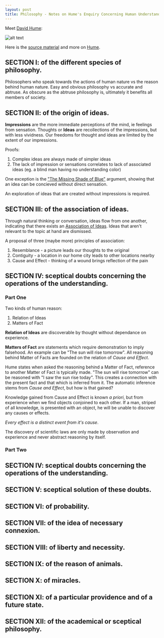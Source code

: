 ```yaml
---
layout: post
title: Philosophy - Notes on Hume's Enquiry Concerning Human Understanding
---
```


Meet [David Hume](http://en.wikipedia.org/wiki/David_Hume):

![alt text](http://upload.wikimedia.org/wikipedia/commons/thumb/e/ea/Painting_of_David_Hume.jpg/220px-Painting_of_David_Hume.jpg "Cool hat right?")

Here is the [source material](http://oll.libertyfund.org/titles/hume-enquiries-concerning-the-human-understanding-and-concerning-the-principles-of-morals) and more on [Hume](http://plato.stanford.edu/entries/hume/).

## SECTION I: of the different species of philosophy.

Philosophers who speak towards the actions of human nature vs the reason behind human nature. Easy and obvious philosophy vs accurate and abtruse. As obscure as the abtruse philosophy is, ultimately it benefits all members of society. 

## SECTION II: of the origin of ideas.

**Impressions** are the more immediate perceptions of the mind, ie feelings from sensation. Thoughts or **Ideas** are recollections of the impressions, but with less vividness. Our freedoms for thought and ideas are limited by the extent of our impressions.

Proofs:

1. Complex ideas are always made of simpler ideas
2. The lack of impression or sensations correlates to lack of associated ideas (eg. a blind man having no understanding color)

One exception is the ["The Missing Shade of Blue"](http://en.wikipedia.org/wiki/The_Missing_Shade_of_Blue) argument, showing that an idea can be concieved without direct sensation.

An exploration of ideas that are created without impressions is required.

## SECTION III: of the association of ideas.

Through natural thinking or conversation, ideas flow from one another, indicating that there exists an [Association of Ideas](http://en.wikipedia.org/wiki/Association_of_ideas). Ideas that aren't relevant to the topic at hand are dismissed. 

A proposal of three (maybe more) principles of association:

1. Resemblance - a picture leads our thoughts to the original
2. Contiguity - a location in our home city leads to other locations nearby
3. Cause and Effect - thinking of a wound brings reflection of the pain

## SECTION IV: sceptical doubts concerning the operations of the understanding.

### Part One

Two kinds of human reason:

1. Relation of Ideas
2. Matters of Fact

**Relation of Ideas** are discoverable by thought without dependance on experience.

**Matters of Fact** are statements which require demonstration to imply falsehood. An example can be "The sun will rise tomorrow". All reasoning behind Matter of Facts are founded on the relation of *Cause and Effect*. 

Hume states when asked the reasoning behind a Matter of Fact, reference to another Matter of Fact is typically made. "The sun will rise tomorrow" can be reasoned with "I saw the sun rise today". This creates a connection with the present fact and that which is inferred from it. The automatic inference stems from *Cause and Effect*, but how is that gained?

Knowledge gained from Cause and Effect is known *a priori*, but from experience when we find objects conjoined to each other. If a man, striped of all knowledge, is presented with an object, he will be unable to discover any causes or effects.

*Every effect is a distinct event from it's cause*.

The discovery of scientific laws are only made by observation and experience and never abstract reasoning by itself.

### Part Two


## SECTION IV: sceptical doubts concerning the operations of the understanding.
## SECTION V: sceptical solution of these doubts.
## SECTION VI: of probability.
## SECTION VII: of the idea of necessary connexion.
## SECTION VIII: of liberty and necessity.
## SECTION IX: of the reason of animals.
## SECTION X: of miracles.
## SECTION XI: of a particular providence and of a future state.
## SECTION XII: of the academical or sceptical philosophy.

